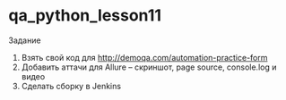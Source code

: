# qa_python_lesson11

Задание
1. Взять свой код для http://demoqa.com/automation-practice-form
2. Добавить аттачи для Allure – скриншот, page source, console.log и видео
3. Cделать сборку в Jenkins
